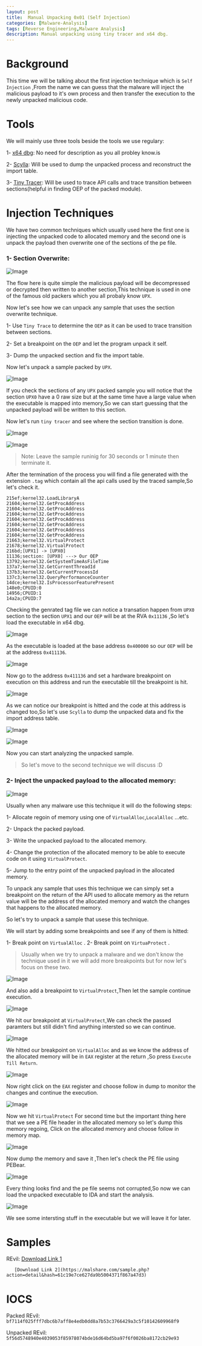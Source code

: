 ```yaml
---
layout: post
title:  Manual Unpacking 0x01 (Self Injection)
categories: [Malware-Analysis]
tags: [Reverse Engineering,Malware Analysis]
description: Manual unpacking using tiny tracer and x64 dbg.
---
```

# Background
This time we will be talking about the first injection technique which is `Self Injection` ,From the name we can guess that the malware will inject the malicious payload to it's own process and then transfer the execution to the newly unpacked malicious code.

# Tools
We will mainly use three tools beside the tools we use regulary:

1- [x64 dbg](https://x64dbg.com/): No need for description as you all probley know.is 

2- [Scylla](https://github.com/NtQuery/Scylla): Will be used to dump the unpacked process and reconstruct the import table.

3- [Tiny Tracer](https://github.com/hasherezade/tiny_tracer): Will be used to trace API calls and trace transition between sections(helpful in finding OEP of the packed module).

# Injection Techniques
We have two common techniques which usually used here the first one is injecting the unpacked code to allocated memory and the second one is unpack the payload then overwrite one of the sections of the pe file.

### 1- Section Overwrite:


![Image](https://github.com/joezid/joezid.github.io/raw/main/Images/Manual%20unpacking/packing_dia2.png)

The flow here is quite simple the malicious payload will be decompressed or decrypted then written to another section,This technique is used in one of the famous old packers which you all probaly know `UPX`.

Now let's see how we can unpack any sample that uses the section overwrite technique.

1- Use `Tiny Trace` to determine the `OEP` as it can be used to trace transition between sections.

2- Set a breakpoint on the `OEP` and let the program unpack it self.

3- Dump the unpacked section and fix the import table.

Now let's unpack a sample packed by `UPX`.

![Image](https://github.com/joezid/joezid.github.io/raw/main/Images/Manual%20unpacking/up.PNG)

If you check the sections of any `UPX` packed sample you will notice that the section `UPX0` have a 0 raw size but at the same time have a large value when the executable is mapped into memory,So we can start guessing that the unpacked payload will be written to this section.

Now let's run `tiny tracer` and see where the section transition is done.

![Image](https://github.com/joezid/joezid.github.io/raw/main/Images/Manual%20unpacking/rn_p.png)

![Image](https://github.com/joezid/joezid.github.io/raw/main/Images/Manual%20unpacking/p_2.PNG)


> Note: Leave the sample runinig for 30 seconds or 1 minute then terminate it.

After the termination of the process you will find a file generated with the extension `.tag` which contain all the api calls used by the traced sample,So let's check it.

```
215ef;kernel32.LoadLibraryA
21604;kernel32.GetProcAddress
21604;kernel32.GetProcAddress
21604;kernel32.GetProcAddress
21604;kernel32.GetProcAddress
21604;kernel32.GetProcAddress
21604;kernel32.GetProcAddress
21604;kernel32.GetProcAddress
21663;kernel32.VirtualProtect
21678;kernel32.VirtualProtect
216bd;[UPX1] -> [UPX0]
11136;section: [UPX0] ---> Our OEP
13792;kernel32.GetSystemTimeAsFileTime
137a7;kernel32.GetCurrentThreadId
137b3;kernel32.GetCurrentProcessId
137c3;kernel32.QueryPerformanceCounter
14dce;kernel32.IsProcessorFeaturePresent
148e0;CPUID:0
14956;CPUID:1
14a2a;CPUID:7
```
Checking the genrated tag file we can notice a transation happen from `UPX0` section to the section `UPX1` and our `OEP` will be at the RVA `0x11136` ,So let's load the executable in x64 dbg.


![Image](https://github.com/joezid/joezid.github.io/raw/main/Images/Manual%20unpacking/bas.png)

As the executable is loaded at the base address `0x400000` so our `OEP` will be at the address `0x411136`.

![Image](https://github.com/joezid/joezid.github.io/raw/main/Images/Manual%20unpacking/add.png)

Now go to the address `0x411136` and set a hardware breakpoint on execution on this address and run the executable till the breakpoint is hit.

![Image](https://github.com/joezid/joezid.github.io/raw/main/Images/Manual%20unpacking/unp_1.PNG)

As we can notice our breakpoint is hitted and the code at this address is changed too,So let's use `Scylla` to dump the unpacked data and fix the import address table.

![Image](https://github.com/joezid/joezid.github.io/raw/main/Images/Manual%20unpacking/dump_1.png)


![Image](https://github.com/joezid/joezid.github.io/raw/main/Images/Manual%20unpacking/dump_3.png)

Now you can start analyzing the unpacked sample.


> So let's move to the second technique we will discuss :D


### 2- Inject the unpacked payload to the allocated memory:


![Image](https://github.com/joezid/joezid.github.io/raw/main/Images/Manual%20unpacking/vir.gif)


Usually when any malware use this technique it will do the following steps:

1- Allocate regoin of memory using one of `VirtualAlloc`,`LocalAlloc` ...etc.

2- Unpack the packed payload.

3- Write the unpacked payload to the allocated memory.

4- Change the protection of the allocated memory to be able to execute code on it using `VirtualProtect`. 

5- Jump to the entry point of the unpacked payload in the allocated memory.

To unpack any sample that uses this technique we can simply set a breakpoint on the return of the API used to allocate memory as the return value will be the address of the allocated memory and watch the changes that happens to the allocated memory.

So let's try to unpack a sample that usese this technique.

We will start by adding some breakpoints and see if any of them is hitted:

1- Break point on `VirtualAlloc` .
2- Break point on `VirtuaProtect` .

> Usually when we try to unpack a malware and we don't know the technique used in it we will add more breakpoints but for now let's focus on these two.


![Image](https://github.com/joezid/joezid.github.io/raw/main/Images/Manual%20unpacking/bp_vir.PNG)

And also add a breakpoint to `VirtualProtect`,Then let the sample continue execution.

![Image](https://github.com/joezid/joezid.github.io/raw/main/Images/Manual%20unpacking/vir_vp.PNG)

We hit our breakpoint at `VirtualProtect`,We can check the passed paramters but still didn't find anything intersted so we can continue.

![Image](https://github.com/joezid/joezid.github.io/raw/main/Images/Manual%20unpacking/alloc.PNG)

We hitted our breakpoint on `VirtualAlloc` and as we know the address of the allocated memory will be in `EAX` register at the return ,So press `Execute Till Return`.

![Image](https://github.com/joezid/joezid.github.io/raw/main/Images/Manual%20unpacking/alloc_2.PNG)

Now right click on the `EAX` register and choose follow in dump to monitor the changes and continue the execution.

![Image](https://github.com/joezid/joezid.github.io/raw/main/Images/Manual%20unpacking/vp_2.PNG)

Now we hit `VirtualProtect` For second time but the important thing here that we see a PE file header in the allocated memory so let's dump this memory regoing, Click on the allocated memory and choose follow in memory map.

![Image](https://github.com/joezid/joezid.github.io/raw/main/Images/Manual%20unpacking/dmp.png)

Now dump the memory and save it ,Then let's check the PE file using PEBear.

![Image](https://github.com/joezid/joezid.github.io/raw/main/Images/Manual%20unpacking/bp_e.PNG)

Every thing looks find and the pe file seems not corrupted,So now we can load the unpacked executable to IDA and start the analysis.

![Image](https://github.com/joezid/joezid.github.io/raw/main/Images/Manual%20unpacking/rev_fin.PNG)

We see some intersting stuff in the executable but we will leave it for later.

# Samples

REvil: [Download Link 1](https://app.any.run/tasks/e163502e-3334-46d9-aeb7-e5c925b64af7/)

       [Download Link 2](https://malshare.com/sample.php?action=detail&hash=61c19e7ce627da9b5004371f867a47d3)       

# IOCS

Packed REvil:   `bf7114f025fff7dbc6b7aff8e4edb0dd8a7b53c3766429a3c5f10142609968f9`

Unpacked REvil: `5f56d5748940e4039053f85978074bde16d64bd5ba97f6f0026ba8172cb29e93`









